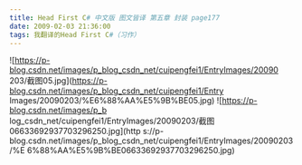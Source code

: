 ```yaml
---
title: Head First C# 中文版 图文皆译 第五章 封装 page177
date: 2009-02-03 21:36:00
tags: 我翻译的Head First C#（习作）
---
```

![https://p-blog.csdn.net/images/p_blog_csdn_net/cuipengfei1/EntryImages/20090
203/截图05.jpg](https://p-blog.csdn.net/images/p_blog_csdn_net/cuipengfei1/Entry
Images/20090203/%E6%88%AA%E5%9B%BE05.jpg) ![https://p-blog.csdn.net/images/p_b
log_csdn_net/cuipengfei1/EntryImages/20090203/截图06633692937703296250.jpg](http
s://p-blog.csdn.net/images/p_blog_csdn_net/cuipengfei1/EntryImages/20090203/%E
6%88%AA%E5%9B%BE06633692937703296250.jpg)



